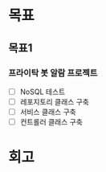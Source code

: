 # 목표 

## 목표1
### 프라이탁 봇 알람 프로젝트
- [ ] NoSQL 테스트
- [ ] 레포지토리 클래스 구축
- [ ] 서비스 클래스 구축
- [ ] 컨트롤러 클래스 구축

# 회고
